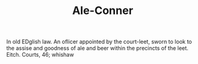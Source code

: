 ---
title: Ale-Conner
letter: A
permalink: "/definitions/bld-ale-conner.html"
body: In old EDglish law. An oflicer appointed by the court-leet, sworn to look to
  the assise and goodness of ale and beer within the precincts of the leet. Eitch.
  Courts, 46; whishaw
published_at: '2018-07-07'
source: Black's Law Dictionary 2nd Ed (1910)
layout: post
---